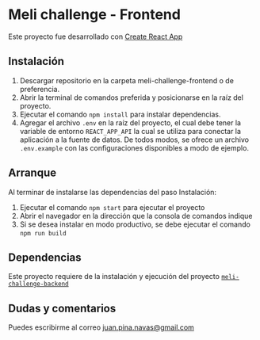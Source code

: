 # Meli challenge - Frontend

Este proyecto fue desarrollado con [Create React App](https://github.com/facebook/create-react-app)

## Instalación

1. Descargar repositorio en la carpeta meli-challenge-frontend o de preferencia.
2. Abrir la terminal de comandos preferida y posicionarse en la raíz del proyecto.
3. Ejecutar el comando `npm install` para instalar dependencias.
4. Agregar el archivo `.env` en la raíz del proyecto, el cual debe tener la variable de entorno `REACT_APP_API` la cual se utiliza para conectar la aplicación a la fuente de datos. De todos modos, se ofrece un archivo `.env.example` con las configuraciones disponibles a modo de ejemplo.

## Arranque

Al terminar de instalarse las dependencias del paso Instalación:
1. Ejecutar el comando `npm start` para ejecutar el proyecto
2. Abrir el navegador en la dirección que la consola de comandos indique
3. Si se desea instalar en modo productivo, se debe ejecutar el comando `npm run build`

## Dependencias

Este proyecto requiere de la instalación y ejecución del proyecto [`meli-challenge-backend`](https://github.com/juanpinanavas/meli-challenge-backend)

## Dudas y comentarios

Puedes escribirme al correo juan.pina.navas@gmail.com
